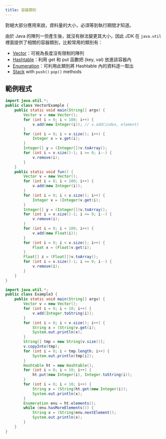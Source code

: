 ```yaml
---
title: 容器類別
---
```

對絕大部分應用來說，資料量的大小，必須等到執行期間才知道。

由於 Java 的陣列一但產生後，就沒有辦法變更其大小，因此 JDK 在 `java.util` 裡面提供了相關的容器類別，比較常用的類別有：

* [Vector](https://rawgit.com/NCNU-CALab/java.programming.im/master/docs/api/java/util/Vector.html)：可視為長度沒有限制的陣列
* [Hashtable](https://rawgit.com/NCNU-CALab/java.programming.im/master/docs/api/java/util/Hashtable.html)：利用 get 和 put 函數把 (key, val) 放進該容器內
* [Enumeration](https://rawgit.com/NCNU-CALab/java.programming.im/master/docs/api/java/util/Enumeration.html)：可利用此類別將 Hashtable 內的資料逐一取出
* [Stack](https://rawgit.com/NCNU-CALab/java.programming.im/master/docs/api/java/util/Stack.html) with `push()` `pop()` methods

## 範例程式

```java
import java.util.*;
public class VectorExample {
    public static void main(String[] argv) {
        Vector v = new Vector();
        for (int i = 0; i < 100; i++) {
            v.add(new Integer(i)); // v.add(index, element)
        }
        for (int i = 0; i < v.size(); i++) {
            Integer x = v.get(i);
        }
        Integer[] y = (Integer[])v.toArray();
        for (int i = v.size()-1; i >= 0; i--) {
            v.remove(i);
        }
    }
    public static void fun() {
        Vector v = new Vector();
        for (int i = 0; i < 100; i++) {
            v.add(new Integer(i));
        }
        for (int i = 0; i < v.size(); i++) {
            Integer x = (Integer)v.get(i);
        }
        Integer[] y = (Integer[])v.toArray();
        for (int i = v.size()-1; i >= 0; i--) {
            v.remove(i);
        }
        for (int i = 0; i < 100; i++) {
            v.add(new Float(i));
        }
        for (int i = 0; i < v.size(); i++) {
            Float x = (Float)v.get(i);
        }
        Float[] z = (Float[])v.toArray();
        for (int i = v.size()-1; i >= 0; i--) {
            v.remove(i);
        }
    }
}

import java.util.*;
public class Example3 {
    public static void main(String[] argv) {
        Vector v = new Vector();
        for (int i = 0; i < 10; i++) {
            v.add(Integer.toString(i));
        }
        for (int i = 0; i < v.size(); i++) {
            String x = (String)v.get(i);
            System.out.println(x);
        }
        String[] tmp = new String[v.size()];
        v.copyInto(tmp);
        for (int i = 0; i < tmp.length; i++) {
            System.out.println(tmp[i]);
        }
        Hashtable ht = new Hashtable();
        for (int i = 0; i < 10; i++) {
            ht.put(new Integer(i), Integer.toString(i));
        }
        for (int i = 0; i < 10; i++) {
            String x = (String)ht.get(new Integer(i));
            System.out.println(x);
        }
        Enumeration enu = ht.elements();
        while (enu.hasMoreElements()) {
            String x = (String)enu.nextElement();
            System.out.println(x);
        }
    }
}
```
